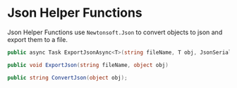 ﻿# Json Helper Functions

Json Helper Functions use `Newtonsoft.Json` to convert objects to json and export them to a file.

```csharp
public async Task ExportJsonAsync<T>(string fileName, T obj, JsonSerializerSettings? settings = default,CancellationToken cancellationToken = default)
```

```csharp
public void ExportJson(string fileName, object obj)
```

```csharp
public string ConvertJson(object obj);
```
